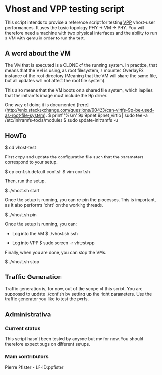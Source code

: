 # Vhost and VPP testing script

This script intends to provide a reference script for testing [VPP](http://fd.io/) vhost-user performances.
It uses the basic topology PHY -> VM -> PHY.
You will therefore need a machine with two physical interfaces and the ability to run a VM with qemu in
order to run the test.

## A word about the VM

The VM that is executed is a CLONE of the running system.
In practice, that means that the VM is using, as root filesystem,
a mounted OverlayFS instance of the root directory (Meaning that
the VM will share the same file, but all updates will not affect the
root file system).

This also means that the VM boots on a shared file system, which implies
that the initramfs image must include the 9p driver.

One way of doing it is documented [here] (http://unix.stackexchange.com/questions/90423/can-virtfs-9p-be-used-as-root-file-system).
$ printf '%s\n' 9p 9pnet 9pnet_virtio | sudo tee -a /etc/initramfs-tools/modules
$ sudo update-initramfs -u


## HowTo

$ cd vhost-test

First copy and update the configuration file such that the parameters
correspond to your setup.

$ cp conf.sh.default conf.sh
$ vim conf.sh

Then, run the setup.

$ ./vhost.sh start

Once the setup is running, you can re-pin the processes.
This is important, as it also performs 'chrt' on the working threads.

$ ./vhost.sh pin

Once the setup is running, you can:
- Log into the VM
$ ./vhost.sh ssh

- Log into VPP
$ sudo screen -r vhtestvpp


Finally, when you are done, you can stop the VMs.

$ ./vhost.sh stop

## Traffic Generation

Traffic generation is, for now, out of the scope of this script.
You are supposed to update ./conf.sh by setting up the right parameters.
Use the traffic generator you like to test the perfs.

## Administrativa

### Current status

This script hasn't been tested by anyone but me for now.
You should therefore expect bugs on different setups.

### Main contributors

Pierre Pfister - LF-ID:ppfister


